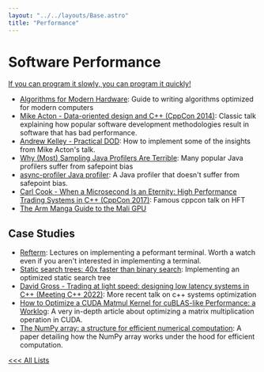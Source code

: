 ```yaml
---
layout: "../../layouts/Base.astro"
title: "Performance"
---
```


# Software Performance

[If you can program it slowly, you can program it quickly!](https://www.youtube.com/watch?v=BvsvaCU6i1M)

- [Algorithms for Modern Hardware](https://en.algorithmica.org/hpc/): Guide to writing algorithms optimized for modern computers
- [Mike Acton - Data-oriented design and C++ (CppCon 2014)](https://www.youtube.com/watch?v=rX0ItVEVjHc): Classic talk explaining how popular software development methodologies result in software that has bad performance.
- [Andrew Kelley - Practical DOD](https://vimeo.com/649009599): How to implement some of the insights from Mike Acton's talk.
- [Why (Most) Sampling Java Profilers Are Terrible](https://psy-lob-saw.blogspot.com/2016/02/why-most-sampling-java-profilers-are.html): Many popular Java profilers suffer from safepoint bias
- [async-profiler Java profiler](https://github.com/async-profiler/async-profiler): A Java profiler that doesn't suffer from safepoint bias.
- [Carl Cook - When a Microsecond Is an Eternity: High Performance Trading Systems in C++ (CppCon 2017)](https://www.youtube.com/watch?v=NH1Tta7purM): Famous cppcon talk on HFT
- [The Arm Manga Guide to the Mali GPU](https://interactive.arm.com/story/the-arm-manga-guide-to-the-mali-gpu/page/1)

## Case Studies

- [Refterm](https://www.youtube.com/watch?v=hxM8QmyZXtg&list=PLEMXAbCVnmY6zCgpCFlgggRkrp0tpWfrn): Lectures on implementing a peformant terminal. Worth a watch even if you aren't interested in implementing a terminal.
- [Static search trees: 40x faster than binary search](https://curiouscoding.nl/posts/static-search-tree/): Implementing an optimized static search tree
- [David Gross - Trading at light speed: designing low latency systems in C++ (Meeting C++ 2022)](https://www.youtube.com/watch?v=8uAW5FQtcvE): More recent talk on c++ systems optimization
- [How to Optimize a CUDA Matmul Kernel for cuBLAS-like Performance: a Worklog](https://siboehm.com/articles/22/CUDA-MMM): A very in-depth article about optimizing a matrix multiplication operation in CUDA.
- [The NumPy array: a structure for efficient numerical computation](https://arxiv.org/pdf/1102.1523.pdf): A paper detailing how the NumPy array works under the hood for efficient computation.
  
[<<< All Lists](./)
